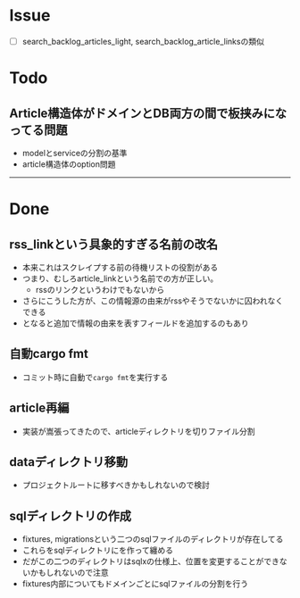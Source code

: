 # Issue
- [ ] search_backlog_articles_light, search_backlog_article_linksの類似

# Todo
## Article構造体がドメインとDB両方の間で板挟みになってる問題
- modelとserviceの分割の基準
- article構造体のoption問題

---

# Done
## rss_linkという具象的すぎる名前の改名
- 本来これはスクレイプする前の待機リストの役割がある
- つまり、むしろarticle_linkという名前での方が正しい。
	- rssのリンクというわけでもないから
- さらにこうした方が、この情報源の由来がrssやそうでないかに囚われなくできる
- となると追加で情報の由来を表すフィールドを追加するのもあり

## 自動cargo fmt
- コミット時に自動で`cargo fmt`を実行する

## article再編
- 実装が嵩張ってきたので、articleディレクトリを切りファイル分割

## dataディレクトリ移動
- プロジェクトルートに移すべきかもしれないので検討

## sqlディレクトリの作成
- fixtures, migrationsという二つのsqlファイルのディレクトリが存在してる
- これらをsqlディレクトリにを作って纏める
- だがこの二つのディレクトリはsqlxの仕様上、位置を変更することができないかもしれないので注意
- fixtures内部についてもドメインごとにsqlファイルの分割を行う
